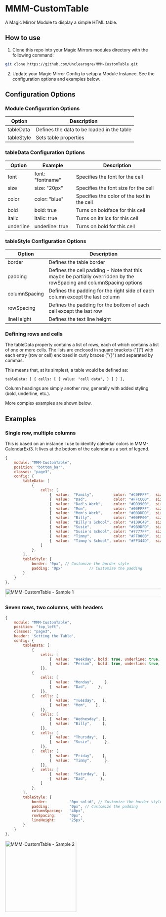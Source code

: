 # MMM-CustomTable
A Magic Mirror Module to display a simple HTML table.

## How to use
1. Clone this repo into your Magic Mirrors modules directory with the following command:
```bash
git clone https://github.com/Unclearogre/MMM-CustomTable.git
```
2. Update your Magic Mirror Config to setup a Module Instance.  See the configuration options and examples below.

## Configuration Options
### Module Configuration Options
| Option | Description |
|---|---|
| tableData | Defines the data to be loaded in the table |
| tableStyle | Sets table properties |

### tableData Configuration Options
| Option | Example | Description |
|---|---|---|
| font | font: "fontname" | Specifies the font for the cell |
| size | size: "20px" | Specifies the font size for the cell |
| color | color: "blue" | Specifies the color of the text in the cell |
| bold | bold: true | Turns on boldface for this cell |
| italic | italic: true | Turns on italics for this cell |
| underline | underline: true | Turns on bold for this cell |

### tableStyle Configuration Options
| Option | Description |
|---|---|
| border | Defines the table border |
| padding | Defines the cell padding - Note that this maybe be partially overridden by the rowSpacing and columnSpacing options |
| columnSpacing | Defines the padding for the right side of each column except the last column |
| rowSpacing | Defines the padding for the bottom of each cell except the last row |
| lineHeight | Defines the text line height |

### Defining rows and cells

The tableData property contains a list of rows, each of which contains a list of one or more cells.  The lists are enclosed in square brackets ("[]") with each entry (row or cell) enclosed in curly braces ("{}") and separated by commas.

This means that, at its simplest, a table would be defined as:
```
tableData: [ { cells: [ { value: "cell data", } ] } ],
```
Column headings are simply another row, generally with added styling (bold, underline, etc.).

More complex examples are shown below.

## Examples

### Single row, multiple columns
This is based on an instance I use to identify calendar colors in MMM-CalendarExt3.  It lives at the bottom of the calendar as a sort of legend.

```javascript
{
    module: "MMM-CustomTable",
    position: "bottom_bar",
    classes: "page3",
    config: {
        tableData: [
            {
                cells: [
                    {  value:  "Family",         color: "#C0FFFF",  size: "small", },   // Family Calendar
                    {  value:  "Dad",            color: "#FFCC00",  size: "small", },   // Dad's Calendar
                    {  value:  "Dad's Work",     color: "#DD9900",  size: "small", },   // Dad's Work Schedule
                    {  value:  "Mom",            color: "#00FFFF",  size: "small", },   // Mom's Calendar
                    {  value:  "Mom's Work",     color: "#00DDDD",  size: "small", },   // Mom's Work Schedule
                    {  value:  "Billy",          color: "#00FF00",  size: "small", },   // Billy's Calendar
                    {  value:  "Billy's School", color: "#1D9C4B",  size: "small", },   // Billy's School Calendar
                    {  value:  "Susie",          color: "#9B9DFD",  size: "small", },   // Susie's Calendar
                    {  value:  "Susie's School", color: "#7777FF",  size: "small", },   // Susie's School Calendar
                    {  value:  "Timmy",          color: "#FF0000",  size: "small", },   // Timmy's Calendar
                    {  value:  "Timmy's School", color: "#FF344D",  size: "small", },   // Timmy's School Calendar
                ]
            },
        ],
        tableStyle: {
            border: "0px", // Customize the border style
            padding: "0px"            // Customize the padding
        }
    }
},
```

<img width="1080" height="27" alt="MMM-CustomTable - Sample 1" src="https://github.com/user-attachments/assets/9a47d01e-b801-4691-a021-191363168e2d" />


### Seven rows, two columns, with headers

```javascript
{
    module: "MMM-CustomTable",
    position: "top_left",
    classes: "page3",
    header: 'Setting the Table',
    config: {
        tableData: [
            {
                cells: [
                    {  value:  "Weekday", bold: true, underline: true, },
                    {  value:  "Person",  bold: true, underline: true, },
		        ]},
            {
                cells: [
                    {  value:  "Monday",     },
                    {  value:  "Dad",     },
		        ]},
            { 	cells: [
            		{  value:  "Tuesday",   },
                    {  value:  "Mom",    },
		        ]},
            { 	cells: [
                    {  value:  "Wednesday", },
                    {  value:  "Billy",     },
		        ]},
            { 	cells: [
                    {  value:  "Thursday",  },
                    {  value:  "Susie",      },
		        ]},
            { 	cells: [
                    {  value:  "Friday",    },
                    {  value:  "Timmy",      },
		        ]},
            { 	cells: [
                    {  value:  "Saturday",  },
                    {  value:  "Dad",      },
                ]
            },
        ],
        tableStyle: {
            border:          "0px solid", // Customize the border style
            padding:         "0px", // Customize the padding
            columnSpacing:   "40px",
            rowSpacing:      "0px",
            lineHeight:      "25px",
        }
    }
},
```
<img width="230" height="230" alt="MMM-CustomTable - Sample 2" src="https://github.com/user-attachments/assets/08f115ae-9ad3-4a93-b69b-4e6147434bd0" />


